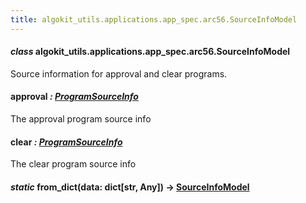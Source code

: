 ```yaml
---
title: algokit_utils.applications.app_spec.arc56.SourceInfoModel
---
```


#### _class_ algokit_utils.applications.app_spec.arc56.SourceInfoModel

Source information for approval and clear programs.

#### approval _: [ProgramSourceInfo](#algokit_utils.applications.app_spec.arc56.ProgramSourceInfo)_

The approval program source info

#### clear _: [ProgramSourceInfo](#algokit_utils.applications.app_spec.arc56.ProgramSourceInfo)_

The clear program source info

#### _static_ from_dict(data: dict[str, Any]) → [SourceInfoModel](#algokit_utils.applications.app_spec.arc56.SourceInfoModel)
